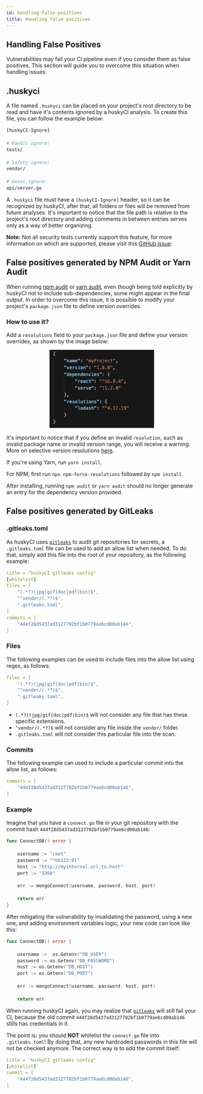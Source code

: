 ```yaml
---
id: handling-false-positives
title: Handling false positives
---
```


## Handling False Positives

Vulnerabilities may fail your CI pipeline even if you consider them as false positives. This section will guide you to overcome this situation when handling issues.

## .huskyci

A file named `.huskyci` can be placed on your project's root directory to be read and have it's contents ignored by a huskyCI analysis. To create this file, you can follow the example below:

```sh
[huskyCI-Ignore]

# Bandit ignore:
tests/

# Safety ignore:
vendor/

# Gosec ignore:
api/server.go
```

A `.huskyci` file must have a `[huskyCI-Ignore]` header, so it can be recognized by huskyCI, after that, all folders or files will be removed from future analyses. It's important to notice that the file path is relative to the project's root directory and adding comments in between entries serves only as a way of better organizing.

**Note:** Not all security tests currently support this feature, for more information on which are supported, please visit this [GitHub issue](https://github.com/globocom/huskyCI/issues/461):

## False positives generated by NPM Audit or Yarn Audit

When running [npm audit](https://docs.npmjs.com/cli/audit) or [yarn audit](https://classic.yarnpkg.com/en/docs/cli/audit/), even though being told explicitly by huskyCI not to include sub-dependencies, some might appear in the final output. In order to overcome this issue, it is possible to modify your project's `package.json` file to define version overrides.

### How to use it?

Add a `resolutions` field to your `package.json` file and define your version overrides, as shown by the image below:

<p align="center">
<img src="/img/package_lock_resolutions.png"/>
</p>

It's important to notice that if you define an invalid `resolution`, such as invalid package name or invalid version range, you will receive a warning. More on selective version resolutions [here](https://classic.yarnpkg.com/en/docs/selective-version-resolutions/).

If you're using Yarn, run `yarn install`.

For NPM, first run `npx npm-force-resolutions` followed by `npm install`.

After installing, running `npm audit` or `yarn audit` should no longer generate an entry for the dependency version provided.

## False positives generated by GitLeaks

### .gitleaks.toml

As huskyCI uses [`gitleaks`](https://github.com/zricethezav/gitleaks) to audit git repositories for secrets, a `.gitleaks.toml` file can be used to add an allow list when needed. To do that, simply add this file into the root of your repository, as the following example:

```yml
title = "huskyCI gitleaks config"
[whitelist]
files = [
    "(.*?)(jpg|gif|doc|pdf|bin)$",
    "^vendor/(.*?)$",
    ".gitleaks.toml",
]
commits = [
    "444f28d5437ad3127702bf1b0779ae6cd00ab146",
]
```

### Files

The following examples can be used to include files into the allow list using regex, as follows:

```yml
files = [
    "(.*?)(jpg|gif|doc|pdf|bin)$",
    "^vendor/(.*?)$",
    ".gitleaks.toml",
]
```

* `(.*?)(jpg|gif|doc|pdf|bin)$` will not consider any file that has these specific extensions.
* `^vendor/(.*?)$` will not consider any file inside the `vendor/` folder.
* `.gitleaks.toml` will not consider this particular file into the scan.

### Commits

The following example can used to include a particular commit into the allow list, as follows:

```yml
commits = [
    "444f28d5437ad3127702bf1b0779ae6cd00ab146",
]
```  


### Example

Imagine that you have a `connect.go` file in your git repository with the commit hash `444f28d5437ad3127702bf1b0779ae6cd00ab146`:

```go
func ConnectDB() error {

    username := "root"
    password := "*hb123:0l"
    host := "http://myinternal.url.to.host"
    port := "3360"

    err := mongoConnect(username, password, host, port)

    return err
}
```

After mitigating the vulnerability by invalidating the password, using a new one, and adding environment variables logic, your new code can look like this:

```go
func ConnectDB() error {

    username :=  os.Getenv("DB_USER")
    password := os.Getenv("DB_PASSWORD")
    host := os.Getenv("DB_HOST")
    port := os.Getenv("DB_PORT")

    err := mongoConnect(username, password, host, port)

    return err
```

When running huskyCI again, you may realize that [`gitleaks`](https://github.com/zricethezav/gitleaks) will still fail your CI, because the old commit `444f28d5437ad3127702bf1b0779ae6cd00ab146` stills has credentials in it. 

The point is: you should **NOT** whitelist the `connect.go` file into  `.gitleaks.toml`! By doing that, any new hardcoded passwords in this file will not be checked anymore. The correct way is to add the commit itself:

```yml
title = "huskyCI gitleaks config"
[whitelist]
commit = [
    "444f28d5437ad3127702bf1b0779ae6cd00ab146",
]
```